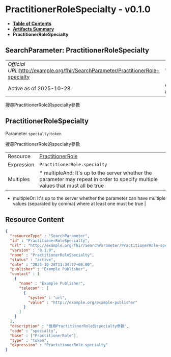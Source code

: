 # PractitionerRoleSpecialty - v0.1.0

* [**Table of Contents**](toc.md)
* [**Artifacts Summary**](artifacts.md)
* **PractitionerRoleSpecialty**

## SearchParameter: PractitionerRoleSpecialty 

| | |
| :--- | :--- |
| *Official URL*:http://example.org/fhir/SearchParameter/PractitionerRole-specialty | *Version*:0.1.0 |
| Active as of 2025-10-28 | *Computable Name*:PractitionerRoleSpecialty |

 
搜尋PractitionerRole的specialty參數 

## PractitionerRoleSpecialty

Parameter `specialty`:`token`

搜尋PractitionerRole的specialty參數

| | |
| :--- | :--- |
| Resource | [PractitionerRole](http://hl7.org/fhir/R4/practitionerrole.html) |
| Expression | `PractitionerRole.specialty` |
| Multiples | * multipleAnd: It's up to the server whether the parameter may repeat in order to specify multiple values that must all be true
* multipleOr: It's up to the server whether the parameter can have multiple values (separated by comma) where at least one must be true
 |



## Resource Content

```json
{
  "resourceType" : "SearchParameter",
  "id" : "PractitionerRoleSpecialty",
  "url" : "http://example.org/fhir/SearchParameter/PractitionerRole-specialty",
  "version" : "0.1.0",
  "name" : "PractitionerRoleSpecialty",
  "status" : "active",
  "date" : "2025-10-28T11:34:57+08:00",
  "publisher" : "Example Publisher",
  "contact" : [
    {
      "name" : "Example Publisher",
      "telecom" : [
        {
          "system" : "url",
          "value" : "http://example.org/example-publisher"
        }
      ]
    }
  ],
  "description" : "搜尋PractitionerRole的specialty參數",
  "code" : "specialty",
  "base" : ["PractitionerRole"],
  "type" : "token",
  "expression" : "PractitionerRole.specialty"
}

```
